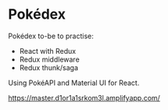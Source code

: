 # Pokédex

Pokédex to-be to practise:

- React with Redux
- Redux middleware
- Redux thunk/saga

Using PokéAPI and Material UI for React.

https://master.d1or1a1srkom3l.amplifyapp.com/
